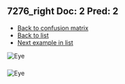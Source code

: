 ## 7276_right Doc: 2 Pred: 2
- [Back to confusion matrix](https://github.com/juliandewit/kaggle_retinopathy/blob/master/matrix.md)
- [Back to list](https://github.com/juliandewit/kaggle_retinopathy/blob/master/lists/22/list.md)
- [Next example in list](https://github.com/juliandewit/kaggle_retinopathy/blob/master/lists/22/72/7279_right.md)

![Eye](https://retinopaty.blob.core.windows.net/size1024/7276_right_2.jpeg)

### 

![Eye]()

